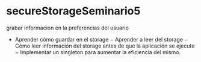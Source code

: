 # secureStorageSeminario5
grabar informacion en la preferencias del usuario

- Aprender cómo guardar en el storage
− Aprender a leer del storage
− Cómo leer información del storage antes de que la aplicación se ejecute
− Implementar un singleton para aumentar la eficiencia del mismo.
